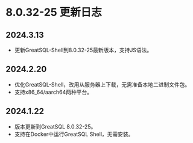 # 8.0.32-25 更新日志

## 2024.3.13
* 更新GreatSQL-Shell到8.0.32-25最新版本，支持JS语法。

## 2024.2.20
* 优化GreatSQL-Shell，改用从服务器上下载，无需准备本地二进制文件包。
* 支持x86_64/aarch64两种平台。

## 2024.1.22

* 版本更新到GreatSQL 8.0.32-25。
* 支持在Docker中运行GreatSQL Shell，无需安装。

[8.0.32-25]: https://gitee.com/GreatSQL/GreatSQL-Docker/tree/greatsql-8.0.32-25/GreatSQL-Shell

